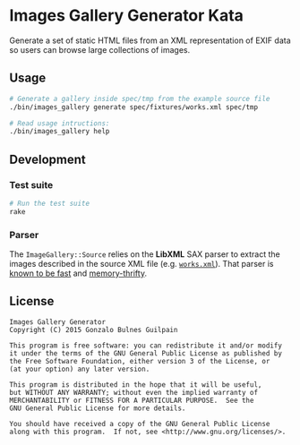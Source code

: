 Images Gallery Generator Kata
=============================

Generate a set of static HTML files from an XML representation of EXIF data so users can browse large collections of images.

Usage
-----

```bash
# Generate a gallery inside spec/tmp from the example source file
./bin/images_gallery generate spec/fixtures/works.xml spec/tmp

# Read usage intructions:
./bin/images_gallery help
```

Development
-----------

### Test suite

```bash
# Run the test suite
rake
```

### Parser

The `ImageGallery::Source` relies on the **LibXML** SAX parser to extract the images described in the source XML file (e.g. [`works.xml`][example-source]). That parser is [known to be fast][libxml-benchmarks] and [memory-thrifty][sax-versus-dom].

  [example-source]: spec/fixtures/works.xml
  [libxml-benchmarks]: https://github.com/xml4r/libxml-ruby#performance
  [sax-versus-dom]: http://www.saxproject.org/event.html

License
-------

    Images Gallery Generator
    Copyright (C) 2015 Gonzalo Bulnes Guilpain

    This program is free software: you can redistribute it and/or modify
    it under the terms of the GNU General Public License as published by
    the Free Software Foundation, either version 3 of the License, or
    (at your option) any later version.

    This program is distributed in the hope that it will be useful,
    but WITHOUT ANY WARRANTY; without even the implied warranty of
    MERCHANTABILITY or FITNESS FOR A PARTICULAR PURPOSE.  See the
    GNU General Public License for more details.

    You should have received a copy of the GNU General Public License
    along with this program.  If not, see <http://www.gnu.org/licenses/>.

